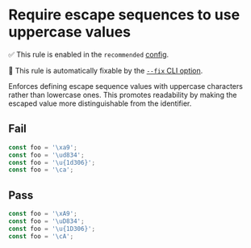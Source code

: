 # Require escape sequences to use uppercase values

✅ This rule is enabled in the `recommended` [config](https://github.com/sindresorhus/eslint-plugin-unicorn#preset-configs).

🔧 This rule is automatically fixable by the [`--fix` CLI option](https://eslint.org/docs/latest/user-guide/command-line-interface#--fix).

<!-- end rule header -->
<!-- Do not manually modify this header. Run: `npm run fix:eslint-docs` -->

Enforces defining escape sequence values with uppercase characters rather than lowercase ones. This promotes readability by making the escaped value more distinguishable from the identifier.

## Fail

```js
const foo = '\xa9';
const foo = '\ud834';
const foo = '\u{1d306}';
const foo = '\ca';
```

## Pass

```js
const foo = '\xA9';
const foo = '\uD834';
const foo = '\u{1D306}';
const foo = '\cA';
```

